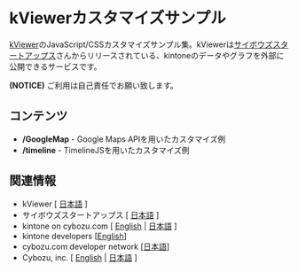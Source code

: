 # kViewerカスタマイズサンプル

[kViewer](http://kv.kintoneapp.com/)のJavaScript/CSSカスタマイズサンプル集。kViewerは[サイボウズスタートアップス](http://www.cstap.com/)さんからリリースされている、kintoneのデータやグラフを外部に公開できるサービスです。

**(NOTICE)** ご利用は自己責任でお願い致します。

## コンテンツ
* **/GoogleMap** - Google Maps APIを用いたカスタマイズ例
* **/timeline** - TimelineJSを用いたカスタマイズ例

## 関連情報
* kViewer [ [日本語](http://kv.kintoneapp.com/ "日本語") ]
* サイボウズスタートアップス [ [日本語](http://www.cstap.com/ "日本語") ]
* kintone on cybozu.com [ [English](https://kintone.cybozu.com/us/ "English page") | [日本語](https://kintone.cybozu.com/jp/ "日本語") ]
* kintone developers [[English](http://developers.kintone.com/ "English page")]
* cybozu.com developer network [[日本語](https://cybozudev.zendesk.com/hc/ja/ "日本語")]
* Cybozu, inc. [ [English](https://kintone.cybozu.com/us/company.html "English page") | [日本語](http://cybozu.co.jp/ "日本語") ]